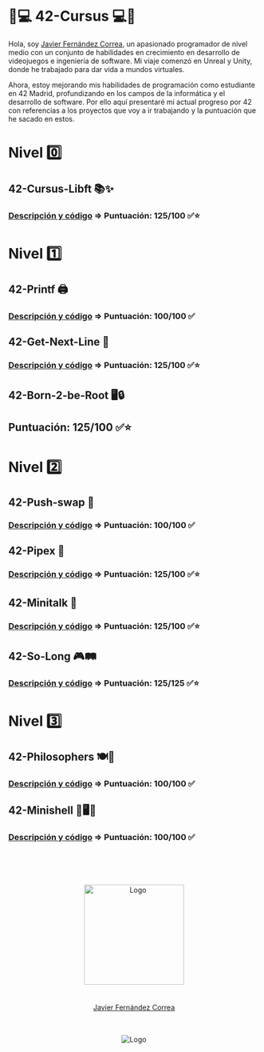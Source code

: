 # 📖💻 42-Cursus 💻📖
Hola, soy <a href="https://github.com/jfercode">Javier Fernández Correa</a>,  un apasionado programador de nivel medio con un conjunto de habilidades en crecimiento en desarrollo de videojuegos e ingeniería de software. Mi viaje comenzó en Unreal y Unity, donde he trabajado para dar vida a mundos virtuales. 

Ahora, estoy mejorando mis habilidades de programación como estudiante en 42 Madrid, profundizando en los campos de la informática y el desarrollo de software. Por ello aquí presentaré mi actual progreso por 42 con referencias a los proyectos que voy a ir trabajando y la puntuación que he sacado en estos.

# Nivel 0️⃣

## 42-Cursus-Libft 📚✨
### [Descripción y código](https://github.com/jfercode/42-Cursus-Libft) => Puntuación: 125/100 ✅⭐

# Nivel 1️⃣

## 42-Printf 🖨️
### [Descripción y código](https://github.com/jfercode/42-Printf) => Puntuación: 100/100 ✅

## 42-Get-Next-Line 📜
### [Descripción y código](https://github.com/jfercode/42-Get-Next-Line) => Puntuación: 125/100 ✅⭐

## 42-Born-2-be-Root 🖥️🔒
<!--### [Guia para la evaluación](https://github.com/jfercode/42-Born-2-be-Root/tree/main) => --> 
## Puntuación: 125/100 ✅⭐

# Nivel 2️⃣
## 42-Push-swap 🔄
### [Descripción y código](https://github.com/jfercode/42-Push-swap) => Puntuación: 100/100 ✅

## 42-Pipex 🚰
### [Descripción y código](https://github.com/jfercode/42-Pipex) => Puntuación: 125/100 ✅⭐

## 42-Minitalk 📡
### [Descripción y código](https://github.com/jfercode/42-Minitalk) => Puntuación: 125/100 ✅⭐

## 42-So-Long 🎮🛤️
### [Descripción y código](https://github.com/jfercode/42-So-Long) => Puntuación: 125/125 ✅⭐

# Nivel 3️⃣
## 42-Philosophers 🍽️🧠
### [Descripción y código](https://github.com/jfercode/42-Philosophers) => Puntuación: 100/100 ✅

## 42-Minishell 🚀🖥️📘
### [Descripción y código](https://github.com/jfercode/42-Minishell) => Puntuación: 100/100 ✅

  <br/>
  <br/>
  <br/>

</div>

<br/>
<div align="center">
  <img src="https://avatars.githubusercontent.com/u/102600920?v=4" alt="Logo" width="200"/>
  <br/>
  <br/>
  <div style="margin: 20px 0 30px;">
  <a href="https://github.com/jfercode">Javier Fernández Correa</a>
  </div>
</div>
  <br/>
<div align="center">
  <img src="https://encrypted-tbn0.gstatic.com/images?q=tbn:ANd9GcTVInHuUPtp3uiEuvF0aYAkFBUzpnr65b2CDA&s" alt="Logo"/>
</div>
<br/>
</div>
